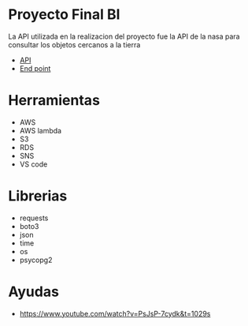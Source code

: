 # Proyecto Final BI

La API utilizada en la realizacion del proyecto fue la API de la nasa para consultar los objetos cercanos a la tierra
- [API](https://api.nasa.gov/)
- [End point](https://api.nasa.gov/neo/rest/v1/feed?start_date=2022-06-01&end_date=2022-06-02&api_key=um5qvzTcHhkDoloxFmmpBX0MUFpFzYSOqzTpUhJX)

# Herramientas

- AWS
- AWS lambda
- S3
- RDS
- SNS
- VS code

# Librerias

- requests
- boto3
- json
- time
- os
- psycopg2

# Ayudas

- https://www.youtube.com/watch?v=PsJsP-7cydk&t=1029s
